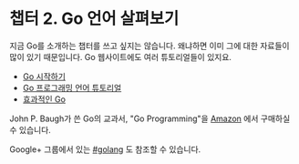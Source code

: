 # 챕터 2. Go 언어 살펴보기

지금 Go를 소개하는 챕터를 쓰고 싶지는 않습니다. 왜냐하면 이미 그에 대한 자료들이 많이 있기 때문입니다. Go 웹사이트에도 여러 튜토리얼들이 있지요.

* [Go 시작하기](http://golang.org/doc/install.html)
* [Go 프로그래밍 언어 튜토리얼](http://golang.org/doc/go_tutorial.html)
* [효과적인 Go](https://www.gitbook.com/book/gosudaweb/effective-go-in-korean/details)

John P. Baugh가 쓴 Go의 교과서, "Go Programming"을 [Amazon][1] 에서 구매하실 수 있습니다.

Google+ 그룹에서 있는 [#golang][2] 도 참조할 수 있습니다.

[1]: http://www.amazon.com/Go-Programming-John-P-Baugh/dp/1453636676/ref=sr_1_1?s=books&ie=UTF8&qid=1294310361&sr=1-1

[2]: https://plus.google.com/u/0/s/%23Golang
